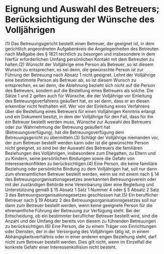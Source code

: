 # Eignung und Auswahl des Betreuers; Berücksichtigung der Wünsche des Volljährigen

(1) Das Betreuungsgericht bestellt einen Betreuer, der geeignet ist, in dem gerichtlich angeordneten Aufgabenkreis die Angelegenheiten des Betreuten nach Maßgabe des § 1821 rechtlich zu besorgen und insbesondere in dem hierfür erforderlichen Umfang persönlichen Kontakt mit dem Betreuten zu halten.(2) Wünscht der Volljährige eine Person als Betreuer, so ist diesem Wunsch zu entsprechen, es sei denn, die gewünschte Person ist zur Führung der Betreuung nach Absatz 1 nicht geeignet. Lehnt der Volljährige eine bestimmte Person als Betreuer ab, so ist diesem Wunsch zu entsprechen, es sei denn, die Ablehnung bezieht sich nicht auf die Person des Betreuers, sondern auf die Bestellung eines Betreuers als solche. Die Sätze 1 und 2 gelten auch für Wünsche, die der Volljährige vor Einleitung des Betreuungsverfahrens geäußert hat, es sei denn, dass er an diesen erkennbar nicht festhalten will. Wer von der Einleitung eines Verfahrens über die Bestellung eines Betreuers für einen Volljährigen Kenntnis erlangt und ein Dokument besitzt, in dem der Volljährige für den Fall, dass für ihn ein Betreuer bestellt werden muss, Wünsche zur Auswahl des Betreuers oder zur Wahrnehmung der Betreuung geäußert hat (Betreuungsverfügung), hat die Betreuungsverfügung dem Betreuungsgericht zu übermitteln.(3) Schlägt der Volljährige niemanden vor, der zum Betreuer bestellt werden kann oder ist die gewünschte Person nicht geeignet, so sind bei der Auswahl des Betreuers die familiären Beziehungen des Volljährigen, insbesondere zum Ehegatten, zu Eltern und zu Kindern, seine persönlichen Bindungen sowie die Gefahr von Interessenkonflikten zu berücksichtigen.(4) Eine Person, die keine familiäre Beziehung oder persönliche Bindung zu dem Volljährigen hat, soll nur dann zum ehrenamtlichen Betreuer bestellt werden, wenn sie mit einem nach § 14 des Betreuungsorganisationsgesetzes anerkannten Betreuungsverein oder mit der zuständigen Behörde eine Vereinbarung über eine Begleitung und Unterstützung gemäß § 15 Absatz 1 Satz 1 Nummer 4 oder § 5 Absatz 2 Satz 3 des Betreuungsorganisationsgesetzes geschlossen hat.(5) Ein beruflicher Betreuer nach § 19 Absatz 2 des Betreuungsorganisationsgesetzes soll nur dann zum Betreuer bestellt werden, wenn keine geeignete Person für die ehrenamtliche Führung der Betreuung zur Verfügung steht. Bei der Entscheidung, ob ein bestimmter beruflicher Betreuer bestellt wird, sind die Anzahl und der Umfang der bereits von diesem zu führenden Betreuungen zu berücksichtigen.(6) Eine Person, die zu einem Träger von Einrichtungen oder Diensten, der in der Versorgung des Volljährigen tätig ist, in einem Abhängigkeitsverhältnis oder in einer anderen engen Beziehung steht, darf nicht zum Betreuer bestellt werden. Dies gilt nicht, wenn im Einzelfall die konkrete Gefahr einer Interessenkollision nicht besteht. 

